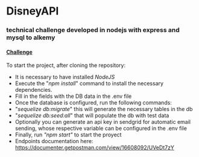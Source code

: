 # DisneyAPI
### technical challenge developed in nodejs with express and mysql to alkemy
[pdf]:./Challenge_Backend_Node.pdf
#### [Challenge][pdf]

To start the project, after cloning the repository:

- It is necessary to have installed *NodeJS*
- Execute the "*npm install*" command to install the necessary dependencies.
- Fill in the fields with the DB data in the .env file
- Once the database is configured, run the following commands:
- "*sequelize db:migrate*" this will generate the necessary tables in the db
- "*sequelize db:seed:all*" that will populate the db with test data
- Optionally you can generate an api key in sendgrid for automatic email sending, whose respective variable can be configured in the .env file
- Finally, run *"npm start"* to start the proyect
- Endpoints documentation here: https://documenter.getpostman.com/view/16608092/UVeDt7zY
